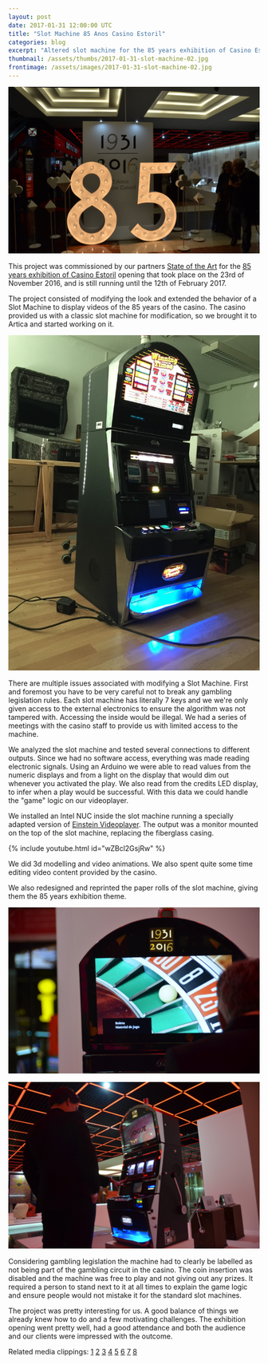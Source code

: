 ```yaml
---
layout: post
date: 2017-01-31 12:00:00 UTC
title: "Slot Machine 85 Anos Casino Estoril"
categories: blog
excerpt: "Altered slot machine for the 85 years exhibition of Casino Estoril."
thumbnail: /assets/thumbs/2017-01-31-slot-machine-02.jpg
frontimage: /assets/images/2017-01-31-slot-machine-02.jpg
---
```


![](/assets/images/2017-01-31-slot-machine-04.jpg)

This project was commissioned by our partners [State of the Art][1] for the [85 years exhibition of Casino Estoril][2] opening that took place on the 23rd of November 2016, and is still running until the 12th of February 2017.

The project consisted of modifying the look and extended the behavior of a Slot Machine to display videos of the 85 years of the casino. The casino provided us with a classic slot machine for modification, so we brought it to Artica and started working on it.

![](/assets/images/2017-01-31-slot-machine-01.jpg)

There are multiple issues associated with modifying a Slot Machine. First and foremost you have to be very careful not to break any gambling legislation rules. Each slot machine has literally 7 keys and we we're only given access to the external electronics to ensure the algorithm was not tampered with. Accessing the inside would be illegal. We had a series of meetings with the casino staff to provide us with limited access to the machine.

We analyzed the slot machine and tested several connections to different outputs. Since we had no software access, everything was made reading electronic signals. Using an Arduino we were able to read values from the numeric displays and from a light on the display that would dim out whenever you activated the play. We also read from the credits LED display, to infer when a play would be successful. With this data we could handle the "game" logic on  our videoplayer.

We installed an Intel NUC inside the slot machine running a specially adapted version of [Einstein Videoplayer][11]. The output was a monitor mounted on the top of the slot machine, replacing the fiberglass casing.

{% include youtube.html id="wZBcl2GsjRw" %}

We did 3d modelling and video animations. We also spent quite some time editing video content provided by the casino.

We also redesigned and reprinted the paper rolls of the slot machine, giving them the 85 years exhibition theme.

![](/assets/images/2017-01-31-slot-machine-03.jpg)

![](/assets/images/2017-01-31-slot-machine-02.jpg)

Considering gambling legislation the machine had to clearly be labelled as not being part of the gambling circuit in the casino. The coin insertion was disabled and the machine was free to play and not giving out any prizes. It required a person to stand next to it at all times to explain the game logic and ensure people would not mistake it for the standard slot machines.

The project was pretty interesting for us. A good balance of things we already knew how to do and a few motivating challenges. The exhibition opening went pretty well, had a good attendance and both the audience and our clients were impressed with the outcome.

Related media clippings: [1][3] [2][4] [3][5] [4][6] [5][7] [6][8] [7][9] [8][10]

[1]: http://sota.pt/
[2]: http://www.casino-estoril.pt/en/exhibition-85-years-casino-estoril/1126.htm
[3]: https://www.noticiasaominuto.com/cultura/692729/casino-estoril-celebra-85-anos-com-exposicao-e-espetaculo-de-mariza
[4]: http://mag.sapo.pt/showbiz/artigos/casino-estoril-celebra-85-anos-com-exposicao-evocativa-e-espetaculo-de-mariza?artigo-completo=sim
[5]: http://starsonline.pt/casino-estoril-celebrou-85o-aniversario-com-espectaculo-exclusivo-de-mariza/
[6]: http://www.tribunadamadeira.pt/2016/11/26/casino-estoril-celebrou-com-mariza-85-anos-dedicados-a-arte-e-a-cultura/
[7]: http://caras.sapo.pt/famosos/2016-12-18-Casino-Estoril-comemora-o-seu-85.-aniversario-com-concerto-de-Mariza
[8]: http://culturaenaoso.blogspot.pt/2017/01/exposicao-85-anos-casino-estoril-em.html
[9]: http://retratoscontados.pt/retratos-contados-do-casino-do-estoril/
[10]: http://getbliss.pt/projecto/85-anos-casino-do-estoril/
[11]: http://artica.cc/products/#einstein
